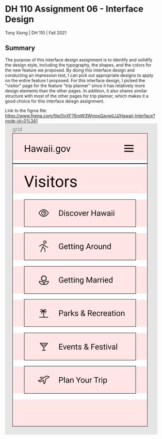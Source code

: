 # DH 110 Assignment 06 - Interface Design
Tony Xiong | DH 110 | Fall 2021

## Summary
The purpose of this interface design assignment is to identify and solidify the design style, including the typography, the shapes, and the colors for the new feature we proposed. By doing this interface design and conducting an impression test, I can pick out appropriate designs to apply on the entire feature I proposed. For this interface design, I picked the "visitor" page for the feature "trip planner" since it has relatively more design elements than the other pages. In addition, it also shares similar structure with most of the other pages for trip planner, which makes it a good choice for this interface deisgn assignment.

Link to the figma file: https://www.figma.com/file/0xXF76rpW3WmpsQavwiLlJ/Hawaii-Interface?node-id=0%3A1
<img src="./1.png">

